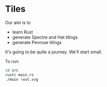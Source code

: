 # Tiles

Our aim is to

* learn Rust
* generate Spectre and Hat tilings
* generate Penrose tilings

It's going to be quite a journey.  We'll start small.

To run:

```sh
cd src
rustc main.rs
./main >out.svg
```
